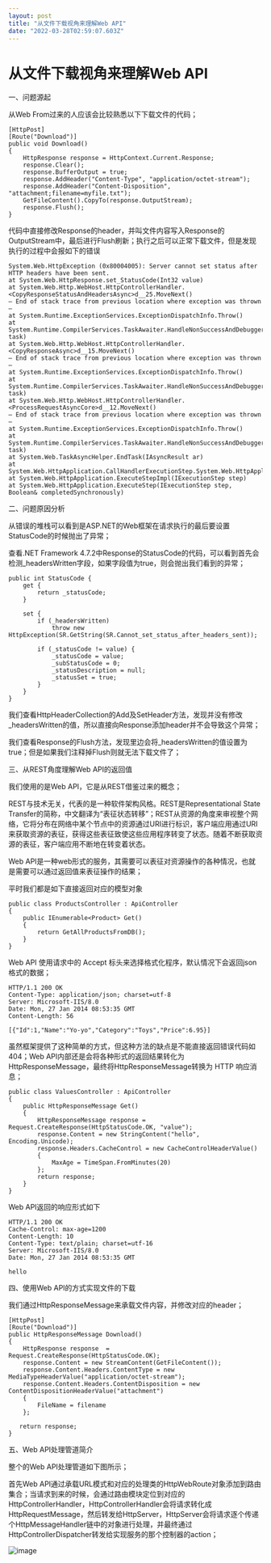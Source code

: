 ```yaml
---
layout: post
title: "从文件下载视角来理解Web API"
date: "2022-03-28T02:59:07.603Z"
---
```

从文件下载视角来理解Web API
=================

一、问题源起

从Web From过来的人应该会比较熟悉以下下载文件的代码；

    [HttpPost]
    [Route("Download")]
    public void Download()
    {
        HttpResponse response = HttpContext.Current.Response;
        response.Clear();
        response.BufferOutput = true;
        response.AddHeader("Content-Type", "application/octet-stream");            
        response.AddHeader("Content-Disposition", "attachment;filename=myfile.txt");
        GetFileContent().CopyTo(response.OutputStream);
        response.Flush();
    }
    

代码中直接修改Response的header，并叫文件内容写入Response的OutputStream中，最后进行Flush刷新；执行之后可以正常下载文件，但是发现执行的过程中会报如下的错误

    System.Web.HttpException (0x80004005): Server cannot set status after HTTP headers have been sent.
    at System.Web.HttpResponse.set_StatusCode(Int32 value)
    at System.Web.Http.WebHost.HttpControllerHandler.<CopyResponseStatusAndHeadersAsync>d__25.MoveNext()
    — End of stack trace from previous location where exception was thrown —
    at System.Runtime.ExceptionServices.ExceptionDispatchInfo.Throw()
    at System.Runtime.CompilerServices.TaskAwaiter.HandleNonSuccessAndDebuggerNotification(Task task)
    at System.Web.Http.WebHost.HttpControllerHandler.<CopyResponseAsync>d__15.MoveNext()
    — End of stack trace from previous location where exception was thrown —
    at System.Runtime.ExceptionServices.ExceptionDispatchInfo.Throw()
    at System.Runtime.CompilerServices.TaskAwaiter.HandleNonSuccessAndDebuggerNotification(Task task)
    at System.Web.Http.WebHost.HttpControllerHandler.<ProcessRequestAsyncCore>d__12.MoveNext()
    — End of stack trace from previous location where exception was thrown —
    at System.Runtime.ExceptionServices.ExceptionDispatchInfo.Throw()
    at System.Runtime.CompilerServices.TaskAwaiter.HandleNonSuccessAndDebuggerNotification(Task task)
    at System.Web.TaskAsyncHelper.EndTask(IAsyncResult ar)
    at System.Web.HttpApplication.CallHandlerExecutionStep.System.Web.HttpApplication.IExecutionStep.Execute()
    at System.Web.HttpApplication.ExecuteStepImpl(IExecutionStep step)
    at System.Web.HttpApplication.ExecuteStep(IExecutionStep step, Boolean& completedSynchronously)
    

二、问题原因分析

从错误的堆栈可以看到是ASP.NET的Web框架在请求执行的最后要设置StatusCode的时候抛出了异常；

查看.NET Framework 4.7.2中Response的StatusCode的代码，可以看到首先会检测\_headersWritten字段，如果字段值为true，则会抛出我们看到的异常；

    public int StatusCode {
        get {
            return _statusCode;
        }
    
        set {
            if (_headersWritten)
                throw new HttpException(SR.GetString(SR.Cannot_set_status_after_headers_sent));
    
            if (_statusCode != value) {
                _statusCode = value;
                _subStatusCode = 0;
                _statusDescription = null;
                _statusSet = true;
            }
        }
    }
    

我们查看HttpHeaderCollection的Add及SetHeader方法，发现并没有修改\_headersWritten的值，所以直接向Response添加header并不会导致这个异常；

我们查看Response的Flush方法，发现里边会将\_headersWritten的值设置为true；但是如果我们注释掉Flush则就无法下载文件了；

三、从REST角度理解Web API的返回值

我们使用的是Web API，它是从REST借鉴过来的概念；

REST与技术无关，代表的是一种软件架构风格。REST是Representational State Transfer的简称，中文翻译为“表征状态转移”；REST从资源的角度来审视整个网络，它将分布在网络中某个节点中的资源通过URI进行标识，客户端应用通过URI来获取资源的表征，获得这些表征致使这些应用程序转变了状态。随着不断获取资源的表征，客户端应用不断地在转变着状态。

Web API是一种web形式的服务，其需要可以表征对资源操作的各种情况，也就是需要可以通过返回值来表征操作的结果；

平时我们都是如下直接返回对应的模型对象

    public class ProductsController : ApiController
    {
        public IEnumerable<Product> Get()
        {
            return GetAllProductsFromDB();
        }
    }
    

Web API 使用请求中的 Accept 标头来选择格式化程序，默认情况下会返回json格式的数据；

    HTTP/1.1 200 OK
    Content-Type: application/json; charset=utf-8
    Server: Microsoft-IIS/8.0
    Date: Mon, 27 Jan 2014 08:53:35 GMT
    Content-Length: 56
    
    [{"Id":1,"Name":"Yo-yo","Category":"Toys","Price":6.95}]
    

虽然框架提供了这种简单的方式，但这种方法的缺点是不能直接返回错误代码如404；Web API内部还是会将各种形式的返回结果转化为HttpResponseMessage，最终将HttpResponseMessage转换为 HTTP 响应消息；

    public class ValuesController : ApiController
    {
        public HttpResponseMessage Get()
        {
            HttpResponseMessage response = Request.CreateResponse(HttpStatusCode.OK, "value");
            response.Content = new StringContent("hello", Encoding.Unicode);
            response.Headers.CacheControl = new CacheControlHeaderValue()
            {
                MaxAge = TimeSpan.FromMinutes(20)
            };
            return response;
        } 
    }
    

Web API返回的响应形式如下

    HTTP/1.1 200 OK
    Cache-Control: max-age=1200
    Content-Length: 10
    Content-Type: text/plain; charset=utf-16
    Server: Microsoft-IIS/8.0
    Date: Mon, 27 Jan 2014 08:53:35 GMT
    
    hello
    

四、使用Web API的方式实现文件的下载

我们通过HttpResponseMessage来承载文件内容，并修改对应的header；

    [HttpPost]
    [Route("Download")]
    public HttpResponseMessage Download()
    {
        HttpResponse response  = Request.CreateResponse(HttpStatusCode.OK);
        response.Content = new StreamContent(GetFileContent());
        response.Content.Headers.ContentType = new MediaTypeHeaderValue("application/octet-stream");
        response.Content.Headers.ContentDisposition = new ContentDispositionHeaderValue("attachment")
        {
            FileName = filename
        };
       
       return response;
    }
    

五、Web API处理管道简介

整个的Web API处理管道如下图所示；

首先Web API通过承载URL模式和对应的处理类的HttpWebRoute对象添加到路由集合；当请求到来的时候，会通过路由模块定位到对应的HttpControllerHandler，HttpControllerHandler会将请求转化成HttpRequestMessage，然后转发给HttpServer，HttpServer会将请求逐个传递个HttpMessageHandler链中的对象进行处理，并最终通过HttpControllerDispatcher转发给实现服务的那个控制器的action；

![image](https://images.cnblogs.com/cnblogs_com/wufengtinghai/2133183/o_220327072119_default.jpeg)